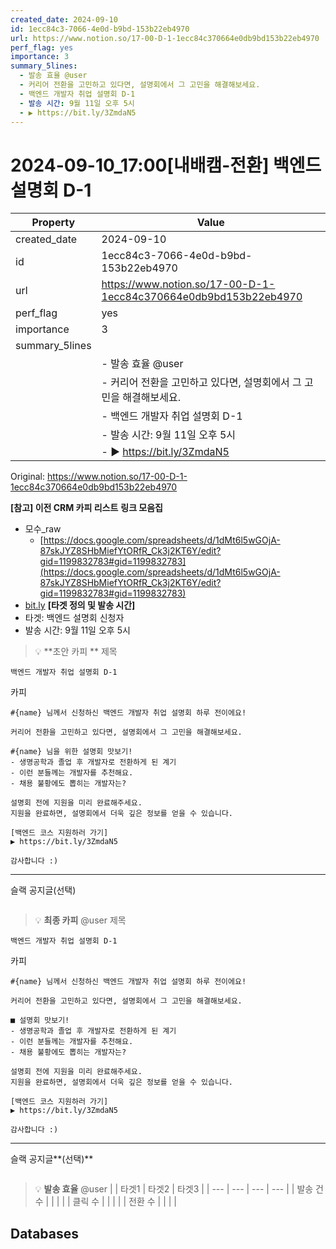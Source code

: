 ```yaml
---
created_date: 2024-09-10
id: 1ecc84c3-7066-4e0d-b9bd-153b22eb4970
url: https://www.notion.so/17-00-D-1-1ecc84c370664e0db9bd153b22eb4970
perf_flag: yes
importance: 3
summary_5lines:
  - 발송 효율 @user
  - 커리어 전환을 고민하고 있다면, 설명회에서 그 고민을 해결해보세요.
  - 백엔드 개발자 취업 설명회 D-1
  - 발송 시간: 9월 11일 오후 5시
  - ▶ https://bit.ly/3ZmdaN5
---
```


# 2024-09-10_17:00[내배캠-전환] 백엔드 설명회 D-1

| Property | Value |
| --- | --- |
| created_date | 2024-09-10 |
| id | 1ecc84c3-7066-4e0d-b9bd-153b22eb4970 |
| url | https://www.notion.so/17-00-D-1-1ecc84c370664e0db9bd153b22eb4970 |
| perf_flag | yes |
| importance | 3 |
| summary_5lines | |
|  | - 발송 효율 @user |
|  | - 커리어 전환을 고민하고 있다면, 설명회에서 그 고민을 해결해보세요. |
|  | - 백엔드 개발자 취업 설명회 D-1 |
|  | - 발송 시간: 9월 11일 오후 5시 |
|  | - ▶ https://bit.ly/3ZmdaN5 |

Original: https://www.notion.so/17-00-D-1-1ecc84c370664e0db9bd153b22eb4970

**[참고] 이전 CRM 카피 리스트**
**링크 모음집**
- 모수_raw
  - [https://docs.google.com/spreadsheets/d/1dMt6l5wGOjA-87skJYZ8SHbMiefYtORfR_Ck3j2KT6Y/edit?gid=1199832783#gid=1199832783](https://docs.google.com/spreadsheets/d/1dMt6l5wGOjA-87skJYZ8SHbMiefYtORfR_Ck3j2KT6Y/edit?gid=1199832783#gid=1199832783)
- [bit.ly](http://bit.ly/)
**[타겟 정의 및 발송 시간]**
- 타겟: 백엔드 설명회 신청자
- 발송 시간: 9월 11일 오후 5시
> 💡 **초안 카피 **
제목
```plain text
백엔드 개발자 취업 설명회 D-1
```
카피
```plain text
#{name} 님께서 신청하신 백엔드 개발자 취업 설명회 하루 전이에요!

커리어 전환을 고민하고 있다면, 설명회에서 그 고민을 해결해보세요.

#{name} 님을 위한 설명회 맛보기!
- 생명공학과 졸업 후 개발자로 전환하게 된 계기
- 이런 분들께는 개발자를 추천해요.
- 채용 불황에도 뽑히는 개발자는?

설명회 전에 지원을 미리 완료해주세요. 
지원을 완료하면, 설명회에서 더욱 깊은 정보를 얻을 수 있습니다.

[백엔드 코스 지원하러 가기]
▶ https://bit.ly/3ZmdaN5

감사합니다 :)
```

---
슬랙 공지글(선택)
```plain text

```
> 💡 **최종 카피** @user 
제목
```plain text
백엔드 개발자 취업 설명회 D-1
```
카피
```plain text
#{name} 님께서 신청하신 백엔드 개발자 취업 설명회 하루 전이에요!

커리어 전환을 고민하고 있다면, 설명회에서 그 고민을 해결해보세요.

■ 설명회 맛보기!
- 생명공학과 졸업 후 개발자로 전환하게 된 계기
- 이런 분들께는 개발자를 추천해요.
- 채용 불황에도 뽑히는 개발자는?

설명회 전에 지원을 미리 완료해주세요. 
지원을 완료하면, 설명회에서 더욱 깊은 정보를 얻을 수 있습니다.

[백엔드 코스 지원하러 가기]
▶ https://bit.ly/3ZmdaN5

감사합니다 :)
```

---
슬랙 공지글**(선택)**
```plain text

```
> 💡 **발송 효율** @user 
|  | 타겟1 | 타겟2 | 타겟3 |
| --- | --- | --- | --- |
| 발송 건수 |  |  |  |
| 클릭 수  |  |  |  |
| 전환 수 |  |  |  |

## Databases
